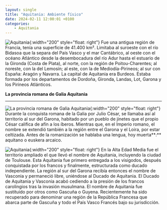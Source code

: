 ```yaml
---
layout: single
title: "Aquitania: Ambiente físico"
date: 2024-02-11 12:00:01 +0100
categories: 
    - Aquitania
---
```

![Aquitania](/assets/img/63ee244d-afe8-40c6-9aa4-628a8548a0e2.jpg){:width="200" style="float: right"} Fue una antigua región de Francia, tenía
una superficie de 41.400 km². Limitaba al suroeste con el río Bidasoa
que la separa del País Vasco y el mar Cantábrico, al oeste con el océano
Atlántico desde la desembocadura del río Adur hasta el estuario de la
Gironda (Costa de Plata), al norte, con la región de Poitou-Charentes;
al noreste, con la del Lemosín; al este, con la de Mediodía-Pirineos; al
sur con España: Aragón y Navarra. La capital de Aquitania era Burdeos.
Estaba formada por los departamentos de Dordoña, Gironda, Landas, Lot,
Garona y los Pirineos Atlánticos.

**La provincia romana de Galia Aquitania**

---
![La provincia romana de Galia Aquitania](/assets/img/d4f266c4-2697-4354-8f55-6066f505260a.jpg){:width="200" style="float: right"} Durante la conquista romana de la Galia
por Julio César, se llamaba así al territorio al sur del Garona,
habitado por un pueblo de jinetes que el propio César califica de afín a
los íberos. Mientras que, en el Imperio romano, el nombre se extendió
también a la región entre el Garona y el Loira, por estar celtizada.
Antes de la romanización se hablaba una lengua, hoy muerta**:** aquitano
o euskera arcaico.

![Aquitania](/assets/img/f6993351-04dc-4818-bfd8-700676cfbc90.jpg){:width="200" style="float: right"} En la Alta Edad Media fue el territorio
ampliado el que llevó el nombre de Aquitania, incluyendo la ciudad de
Toulouse. Esta Aquitania fue primero entregada a los visigodos, después
conquistada por los francos y finalmente, estructurada como ducado
independiente. La región al sur del Garona recibía entonces el nombre de
Vasconia y permaneció libre, uniéndose al Ducado de Aquitania. El Ducado
de Aquitania y Vasconia acabó cediendo a la presión de los francos
carolingios tras la invasión musulmana. El nombre de Aquitania fue
sustituido por otros como Gascuña o Guyena. Recientemente ha sido
recuperado para denominar una región de la República Francesa que abarca
parte de Gascuña y todo el País Vasco Francés bajo su jurisdicción.

